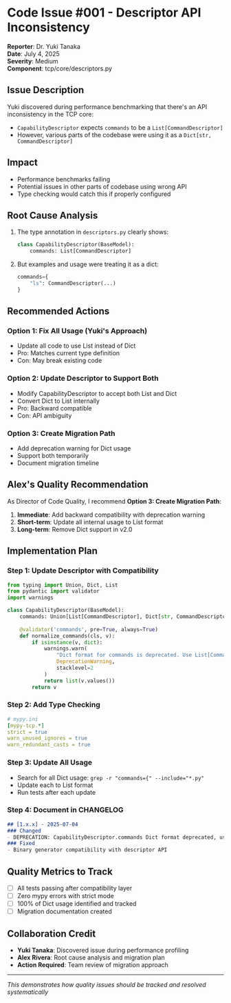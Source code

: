 # Code Issue #001 - Descriptor API Inconsistency

**Reporter**: Dr. Yuki Tanaka  
**Date**: July 4, 2025  
**Severity**: Medium  
**Component**: tcp/core/descriptors.py  

## Issue Description

Yuki discovered during performance benchmarking that there's an API inconsistency in the TCP core:
- `CapabilityDescriptor` expects `commands` to be a `List[CommandDescriptor]`
- However, various parts of the codebase were using it as a `Dict[str, CommandDescriptor]`

## Impact
- Performance benchmarks failing
- Potential issues in other parts of codebase using wrong API
- Type checking would catch this if properly configured

## Root Cause Analysis

1. The type annotation in `descriptors.py` clearly shows:
   ```python
   class CapabilityDescriptor(BaseModel):
       commands: List[CommandDescriptor]
   ```

2. But examples and usage were treating it as a dict:
   ```python
   commands={
       "ls": CommandDescriptor(...)
   }
   ```

## Recommended Actions

### Option 1: Fix All Usage (Yuki's Approach)
- Update all code to use List instead of Dict
- Pro: Matches current type definition
- Con: May break existing code

### Option 2: Update Descriptor to Support Both
- Modify CapabilityDescriptor to accept both List and Dict
- Convert Dict to List internally
- Pro: Backward compatible
- Con: API ambiguity

### Option 3: Create Migration Path
- Add deprecation warning for Dict usage
- Support both temporarily
- Document migration timeline

## Alex's Quality Recommendation

As Director of Code Quality, I recommend **Option 3: Create Migration Path**:

1. **Immediate**: Add backward compatibility with deprecation warning
2. **Short-term**: Update all internal usage to List format
3. **Long-term**: Remove Dict support in v2.0

## Implementation Plan

### Step 1: Update Descriptor with Compatibility
```python
from typing import Union, Dict, List
from pydantic import validator
import warnings

class CapabilityDescriptor(BaseModel):
    commands: Union[List[CommandDescriptor], Dict[str, CommandDescriptor]]
    
    @validator('commands', pre=True, always=True)
    def normalize_commands(cls, v):
        if isinstance(v, dict):
            warnings.warn(
                "Dict format for commands is deprecated. Use List[CommandDescriptor] instead.",
                DeprecationWarning,
                stacklevel=2
            )
            return list(v.values())
        return v
```

### Step 2: Add Type Checking
```yaml
# mypy.ini
[mypy-tcp.*]
strict = true
warn_unused_ignores = true
warn_redundant_casts = true
```

### Step 3: Update All Usage
- Search for all Dict usage: `grep -r "commands={" --include="*.py"`
- Update each to List format
- Run tests after each update

### Step 4: Document in CHANGELOG
```markdown
## [1.x.x] - 2025-07-04
### Changed
- DEPRECATION: CapabilityDescriptor.commands Dict format deprecated, use List
### Fixed
- Binary generator compatibility with descriptor API
```

## Quality Metrics to Track
- [ ] All tests passing after compatibility layer
- [ ] Zero mypy errors with strict mode
- [ ] 100% of Dict usage identified and tracked
- [ ] Migration documentation created

## Collaboration Credit
- **Yuki Tanaka**: Discovered issue during performance profiling
- **Alex Rivera**: Root cause analysis and migration plan
- **Action Required**: Team review of migration approach

---
*This demonstrates how quality issues should be tracked and resolved systematically*